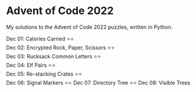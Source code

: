 <h1>Advent of Code 2022</h1>

My solutions to the Advent of Code 2022 puzzles, written in Python.

Dec 01: Calories Carried :star::star:<br>
Dec 02: Encrypted Rock, Paper, Scissors :star::star:<br>
Dec 03: Rucksack Common Letters :star::star:<br>
Dec 04: Elf Pairs :star::star:<br>
Dec 05: Re-stacking Crates :star::star:<br>
Dec 06: Signal Markers :star::star:
Dec 07: Directory Tree :star::star:
Dec 08: Visible Trees
